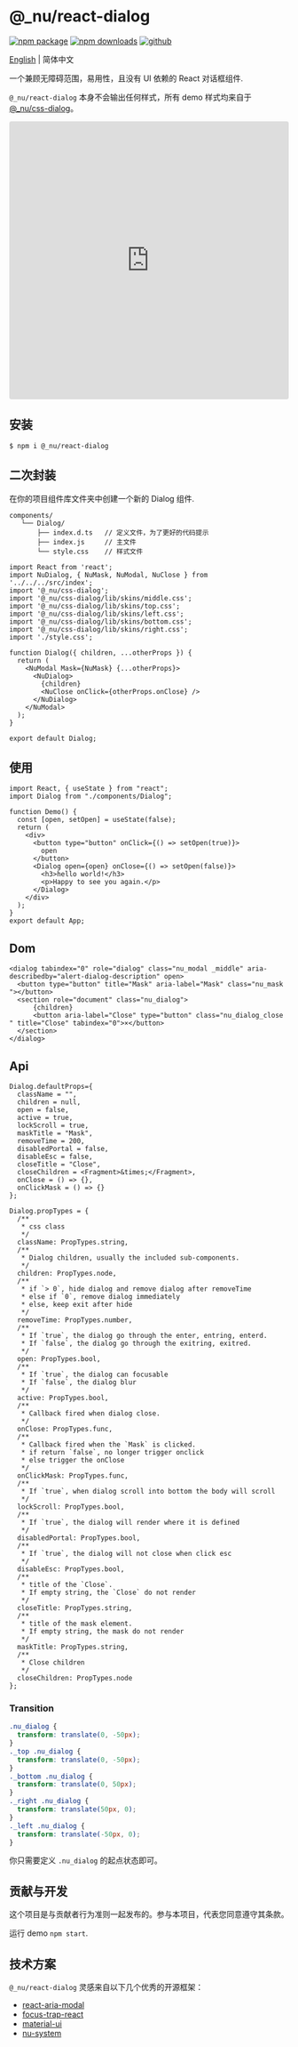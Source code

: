 # @\_nu/react-dialog

[![npm package][npm-badge]][npm-url]
[![npm downloads][npm-downloads]][npm-url]
[![github][git-badge]][git-url]

[npm-badge]: https://img.shields.io/npm/v/@_nu/react-dialog.svg
[npm-url]: https://www.npmjs.org/package/@_nu/react-dialog
[npm-downloads]: https://img.shields.io/npm/dw/@_nu/react-dialog
[git-url]: https://github.com/nu-system/react-dialog
[git-badge]: https://img.shields.io/github/stars/nu-system/react-dialog.svg?style=social

[English](../README.md) | 简体中文

一个兼顾无障碍范围，易用性，且没有 UI 依赖的 React 对话框组件.

`@_nu/react-dialog` 本身不会输出任何样式，所有 demo 样式均来自于[@\_nu/css-dialog](https://nu-system.github.io/css/dialog/)。

<iframe src="https://codesandbox.io/embed/winter-https-jxp4p?fontsize=14&hidenavigation=1" title="nu-dialog-react" style="width:100%; height:500px; border:0; border-radius: 4px; overflow:hidden;" sandbox="allow-modals allow-forms allow-popups allow-scripts allow-same-origin"></iframe>

## 安装

```
$ npm i @_nu/react-dialog
```

## 二次封装

在你的项目组件库文件夹中创建一个新的 Dialog 组件.

```
components/
   └── Dialog/
       ├── index.d.ts   // 定义文件，为了更好的代码提示
       ├── index.js     // 主文件
       └── style.css    // 样式文件
```

```JSX
import React from 'react';
import NuDialog, { NuMask, NuModal, NuClose } from '../../../src/index';
import '@_nu/css-dialog';
import '@_nu/css-dialog/lib/skins/middle.css';
import '@_nu/css-dialog/lib/skins/top.css';
import '@_nu/css-dialog/lib/skins/left.css';
import '@_nu/css-dialog/lib/skins/bottom.css';
import '@_nu/css-dialog/lib/skins/right.css';
import './style.css';

function Dialog({ children, ...otherProps }) {
  return (
    <NuModal Mask={NuMask} {...otherProps}>
      <NuDialog>
        {children}
        <NuClose onClick={otherProps.onClose} />
      </NuDialog>
    </NuModal>
  );
}

export default Dialog;
```

## 使用

```JSX
import React, { useState } from "react";
import Dialog from "./components/Dialog";

function Demo() {
  const [open, setOpen] = useState(false);
  return (
    <div>
      <button type="button" onClick={() => setOpen(true)}>
        open
      </button>
      <Dialog open={open} onClose={() => setOpen(false)}>
        <h3>hello world!</h3>
        <p>Happy to see you again.</p>
      </Dialog>
    </div>
  );
}
export default App;
```

## Dom

```JSX
<dialog tabindex="0" role="dialog" class="nu_modal _middle" aria-describedby="alert-dialog-description" open>
  <button type="button" title="Mask" aria-label="Mask" class="nu_mask "></button>
  <section role="document" class="nu_dialog">
      {children}
      <button aria-label="Close" type="button" class="nu_dialog_close " title="Close" tabindex="0">×</button>
  </section>
</dialog>
```

## Api

```JSX
Dialog.defaultProps={
  className = "",
  children = null,
  open = false,
  active = true,
  lockScroll = true,
  maskTitle = "Mask",
  removeTime = 200,
  disabledPortal = false,
  disableEsc = false,
  closeTitle = "Close",
  closeChildren = <Fragment>&times;</Fragment>,
  onClose = () => {},
  onClickMask = () => {}
};

Dialog.propTypes = {
  /**
   * css class
   */
  className: PropTypes.string,
  /**
   * Dialog children, usually the included sub-components.
   */
  children: PropTypes.node,
  /**
   * if `> 0`, hide dialog and remove dialog after removeTime
   * else if `0`, remove dialog immediately
   * else, keep exit after hide
   */
  removeTime: PropTypes.number,
  /**
   * If `true`, the dialog go through the enter, entring, enterd.
   * If `false`, the dialog go through the exitring, exitred.
   */
  open: PropTypes.bool,
  /**
   * If `true`, the dialog can focusable
   * If `false`, the dialog blur
   */
  active: PropTypes.bool,
  /**
   * Callback fired when dialog close.
   */
  onClose: PropTypes.func,
  /**
   * Callback fired when the `Mask` is clicked.
   * if return `false`, no longer trigger onclick
   * else trigger the onClose
   */
  onClickMask: PropTypes.func,
  /**
   * If `true`, when dialog scroll into bottom the body will scroll
   */
  lockScroll: PropTypes.bool,
  /**
   * If `true`, the dialog will render where it is defined
   */
  disabledPortal: PropTypes.bool,
  /**
   * If `true`, the dialog will not close when click esc
   */
  disableEsc: PropTypes.bool,
  /**
   * title of the `Close`.
   * If empty string, the `Close` do not render
   */
  closeTitle: PropTypes.string,
  /**
   * title of the mask element.
   * If empty string, the mask do not render
   */
  maskTitle: PropTypes.string,
  /**
   * Close children
   */
  closeChildren: PropTypes.node
};
```

### Transition

```CSS
.nu_dialog {
  transform: translate(0, -50px);
}
._top .nu_dialog {
  transform: translate(0, -50px);
}
._bottom .nu_dialog {
  transform: translate(0, 50px);
}
._right .nu_dialog {
  transform: translate(50px, 0);
}
._left .nu_dialog {
  transform: translate(-50px, 0);
}
```

你只需要定义 `.nu_dialog` 的起点状态即可。

## 贡献与开发

这个项目是与贡献者行为准则一起发布的。参与本项目，代表您同意遵守其条款。

运行 demo `npm start`.

## 技术方案

`@_nu/react-dialog` 灵感来自以下几个优秀的开源框架：

- [react-aria-modal](https://github.com/davidtheclark/react-aria-modal)
- [focus-trap-react](https://github.com/davidtheclark/focus-trap-react)
- [material-ui](https://material-ui.com/zh/components/modal/)
- [nu-system](https://nu-system.github.io/)
